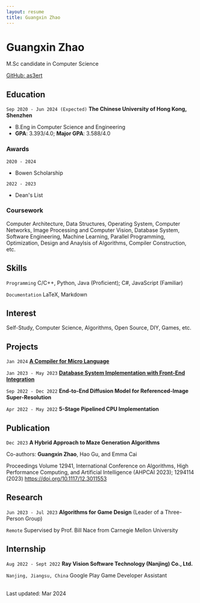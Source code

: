 ```yaml
---
layout: resume
title: Guangxin Zhao
---
```

# Guangxin Zhao
M.Sc candidate in Computer Science

<div id="webaddress">
<a href="https://github.com/as3ert">GitHub: as3ert</a>
</div>

## Education

`Sep 2020 - Jun 2024 (Expected)`
__The Chinese University of Hong Kong, Shenzhen__

- B.Eng in Computer Science and Engineering
- **GPA**: 3.393/4.0; **Major GPA**: 3.588/4.0

### Awards

`2020 - 2024`
- Bowen Scholarship

`2022 - 2023`
- Dean's List

### Coursework

Computer Architecture, Data Structures, Operating System, Computer Networks, Image Processing and Computer Vision, Database System, Software Engineering, Machine Learning, Parallel Programming, Optimization, Design and Anaylsis of Algorithms, Compiler Construction, etc.

## Skills

`Programming`
C/C++, Python, Java (Proficient); C#, JavaScript (Familiar)

`Documentation`
LaTeX, Markdown

## Interest

Self-Study, Computer Science, Algorithms, Open Source, DIY, Games, etc.

## Projects

`Jan 2024`
<a href="https://github.com/as3ert/micro-compiler">__A Compiler for Micro Language__</a>

`Jan 2023 - May 2023`
<a href="https://github.com/as3ert/CSC3170">__Database System Implementation with Front-End Integration__</a>

`Sep 2022 - Dec 2022`
__End-to-End Diffusion Model for Referenced-Image Super-Resolution__

`Apr 2022 - May 2022`
__5-Stage Pipelined CPU Implementation__

## Publication

`Dec 2023`
__A Hybrid Approach to Maze Generation Algorithms__

Co-authors: **Guangxin Zhao**, Hao Gu, and Emma Cai

Proceedings Volume 12941, International Conference on Algorithms, High Performance Computing, and Artificial Intelligence (AHPCAI 2023); 1294114 (2023) <a href="https://doi.org/10.1117/12.3011553">https://doi.org/10.1117/12.3011553</a>

## Research

`Jun 2023 - Jul 2023`
__Algorithms for Game Design__ (Leader of a Three-Person Group)

`Remote`
Supervised by Prof. Bill Nace from Carnegie Mellon University

## Internship

`Aug 2022 - Sept 2022`
__Ray Vision Software Technology (Nanjing) Co., Ltd.__

`Nanjing, Jiangsu, China`
Google Play Game Developer Assistant

<!-- ### Footer -->
<br>
Last updated: Mar 2024